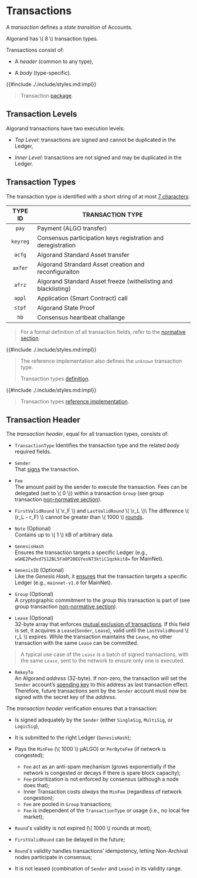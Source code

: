 # Transactions

A _transaction_ defines a _state transition_ of Accounts.

Algorand has \\( 8 \\) transaction types.

Transactions consist of:

- A _header_ (common to any type),

- A _body_ (type-specific).

{{#include ./.include/styles.md:impl}}
> Transaction [package](https://github.com/algorand/go-algorand/tree/18990e06116efa0ad29008d5879c8e4dcfa51653/data/transactions).

## Transaction Levels

Algorand transactions have two execution levels:

- _Top Level_: transactions are signed and cannot be duplicated in the Ledger,

- _Inner Level_: transactions are not signed and may be duplicated in the Ledger.

## Transaction Types

The transaction type is identified with a short string of at most [7 characters](https://github.com/algorand/go-algorand/blob/b6e5bcadf0ad3861d4805c51cbf3f695c38a93b7/protocol/txntype.go#L26-L27):

| TYPE ID  | TRANSACTION TYPE                                               |
|:--------:|----------------------------------------------------------------|
|  `pay`   | Payment (ALGO transfer)                                        |
| `keyreg` | Consensus participation keys registration and deregistration   |
|  `acfg`  | Algorand Standard Asset transfer                               |
| `axfer`  | Algorand Strandard Asset creation and reconfiguraiton          |
|  `afrz`  | Algorand Standard Asset freeze (withelisting and blacklisting) |
|  `appl`  | Application (Smart Contract) call
|  `stpf`  | Algorand State Proof                                           |
|   `hb`   | Consensus heartbeat challange                                  |

> For a formal definition of all transaction fields, refer to the [normative section](./ledger.md#transactions).

{{#include ./.include/styles.md:impl}}
> The reference implementation also defines the `unknown` transaction type.
>
> Transaction types [definition](https://github.com/algorand/go-algorand/blob/b6e5bcadf0ad3861d4805c51cbf3f695c38a93b7/protocol/txntype.go#L28-L55).

{{#include ./.include/styles.md:impl}}
> Transaction types [reference implementation](https://github.com/algorand/go-algorand/blob/b6e5bcadf0ad3861d4805c51cbf3f695c38a93b7/data/transactions/transaction.go#L87-L109).

## Transaction Header

The _transaction header_, equal for all transaction types, consists of:

- `TransactionType`
Identifies the transaction type and the related _body_ required fields.

- `Sender`\
That [signs](https://github.com/algorand/go-algorand/blob/b6e5bcadf0ad3861d4805c51cbf3f695c38a93b7/data/transactions/transaction.go#L266-L278) the transaction.

- `Fee`\
The amount paid by the sender to execute the transaction. Fees can be delegated (set
to \\( 0 \\)) within a transaction `Group` (see group transaction [non-normative section](./ledger-nn-gorup-transaction.md)).

- `FirstValidRound` \\( \r_F \\) and `LastValidRound` \\( \r_L \\)\ 
The difference \\( (r_L - r_F) \\) cannot be greater than \\( 1000 \\) [rounds](https://github.com/algorand/go-algorand/blob/b6e5bcadf0ad3861d4805c51cbf3f695c38a93b7/config/consensus.go#L938).

- `Note` (Optional)\
Contains up to \\( 1 \\) kB of arbitrary data.

- `GenesisHash`\
Ensures the transaction targets a specific Ledger (e.g., `wGHE2Pwdvd7S12BL5FaOP20EGYesN73ktiC1qzkkit8=` for MainNet).

- `GenesisID` (Optional)\
Like the _Genesis Hash_, it [ensures](https://github.com/algorand/go-algorand/blob/b6e5bcadf0ad3861d4805c51cbf3f695c38a93b7/data/transactions/transaction.go#L307)
that the transaction targets a specific Ledger (e.g., `mainnet-v1.0` for MainNet).

- `Group` (Optional)\
A cryptographic commitment to the _group_ this transaction is part of (see group
transaction [non-normative section](./ledger-nn-gorup-transaction.md)).

- `Lease` (Optional)\
32-byte array that enforces [mutual exclusion of transactions](https://github.com/algorand/go-algorand/blob/fcad0bbcc035a8d253cac08e4f90c9c813c40668/ledger/store/trackerdb/data.go#L844-L868).
If this field is set, it acquires a `Lease`(`Sender`, `Lease`), valid until the
`LastValidRound` \\( r_L \\) expires. While the transaction maintains the `Lease`,
no other transaction with the same `Lease` can be committed.

> A typical use case of the `Lease` is a batch of signed transactions, with the
> same `Lease`, sent to the network to ensure only one is executed.

- `RekeyTo`\
An Algorand _address_ (32-byte). If non-zero, the transaction will set the `Sender`
account’s [spending key](partkey.md#root-keys) to this address as last transaction effect. Therefore,
future transactions sent by the `Sender` account must now be signed with the secret
key of the _address_.

The _transaction header_ verification ensures that a transaction:

- Is signed adequately by the `Sender` (either `SingleSig`, `MultiSig`, or `LogicSig`),

- It is submitted to the right Ledger (`GenesisHash`);

- Pays the `MinFee` (\\( 1000 \\) μALGO) or `PerByteFee` (if network is congested);
  - `Fee` act as an anti-spam mechanism (grows exponentially if the network is congested
  or decays if there is spare block capacity);
  - `Fee` prioritization is not enforced by consensus (although a node does that);
  - Inner Transaction costs _always_ the `MinFee` (regardless of network congestion);
  - `Fee` are pooled in `Group` transactions;
  - `Fee` is independent of the `TransactionType` or usage (i.e., no local fee market);

- `Round`'s validity is not expired (\\( 1000 \\) rounds at most);

- `FirstValidRound` can be delayed in the future;

- `Round`'s validity handles transactions’ idempotency, letting Non-Archival nodes
participate in consensus;

- It is not leased (combination of `Sender` and `Lease`) in its validity range.
